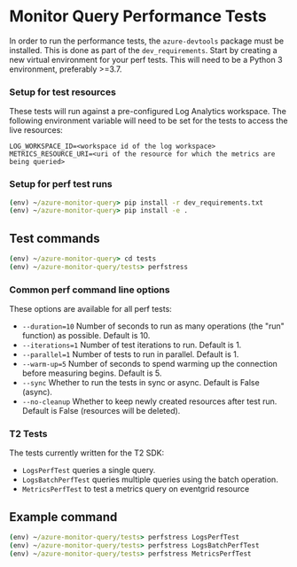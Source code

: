# Monitor Query Performance Tests

In order to run the performance tests, the `azure-devtools` package must be installed. This is done as part of the `dev_requirements`.
Start by creating a new virtual environment for your perf tests. This will need to be a Python 3 environment, preferably >=3.7.

### Setup for test resources

These tests will run against a pre-configured Log Analytics workspace. The following environment variable will need to be set for the tests to access the live resources:
```
LOG_WORKSPACE_ID=<workspace id of the log workspace>
METRICS_RESOURCE_URI=<uri of the resource for which the metrics are being queried>
```

### Setup for perf test runs

```cmd
(env) ~/azure-monitor-query> pip install -r dev_requirements.txt
(env) ~/azure-monitor-query> pip install -e .
```

## Test commands

```cmd
(env) ~/azure-monitor-query> cd tests
(env) ~/azure-monitor-query/tests> perfstress
```

### Common perf command line options
These options are available for all perf tests:
- `--duration=10` Number of seconds to run as many operations (the "run" function) as possible. Default is 10.
- `--iterations=1` Number of test iterations to run. Default is 1.
- `--parallel=1` Number of tests to run in parallel. Default is 1.
- `--warm-up=5` Number of seconds to spend warming up the connection before measuring begins. Default is 5.
- `--sync` Whether to run the tests in sync or async. Default is False (async).
- `--no-cleanup` Whether to keep newly created resources after test run. Default is False (resources will be deleted).

### T2 Tests
The tests currently written for the T2 SDK:
- `LogsPerfTest` queries a single query.
- `LogsBatchPerfTest` queries multiple queries using the batch operation.
- `MetricsPerfTest` to test a metrics query on eventgrid resource

## Example command
```cmd
(env) ~/azure-monitor-query/tests> perfstress LogsPerfTest
(env) ~/azure-monitor-query/tests> perfstress LogsBatchPerfTest
(env) ~/azure-monitor-query/tests> perfstress MetricsPerfTest
```